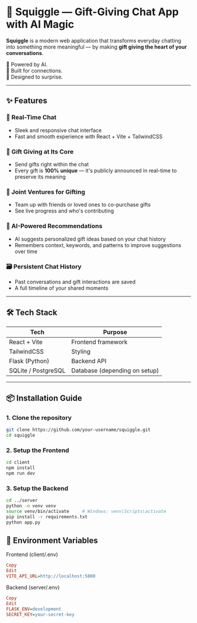 # 🎁 Squiggle — Gift-Giving Chat App with AI Magic

**Squiggle** is a modern web application that transforms everyday chatting into something more meaningful — by making **gift giving the heart of your conversations**.

🧠 Powered by AI.  
💬 Built for connections.  
🎁 Designed to surprise.

---

## ✨ Features

### 💬 Real-Time Chat
- Sleek and responsive chat interface
- Fast and smooth experience with React + Vite + TailwindCSS

### 🎁 Gift Giving at Its Core
- Send gifts right within the chat
- Every gift is **100% unique** — it's publicly announced in real-time to preserve its meaning

### 🤝 Joint Ventures for Gifting
- Team up with friends or loved ones to co-purchase gifts
- See live progress and who's contributing

### 🤖 AI-Powered Recommendations
- AI suggests personalized gift ideas based on your chat history
- Remembers context, keywords, and patterns to improve suggestions over time

### 🗃️ Persistent Chat History
- Past conversations and gift interactions are saved
- A full timeline of your shared moments

---

## 🛠 Tech Stack

| Tech             | Purpose                     |
|------------------|-----------------------------|
| React + Vite     | Frontend framework           |
| TailwindCSS      | Styling                      |
| Flask (Python)   | Backend API                  |
| SQLite / PostgreSQL | Database (depending on setup) |

---

## 📦 Installation Guide

### 1. Clone the repository
```bash
git clone https://github.com/your-username/squiggle.git
cd squiggle
```

### 2. Setup the Frontend
```bash
cd client
npm install
npm run dev
```

### 3. Setup the Backend
```bash
cd ../server
python -m venv venv
source venv/bin/activate     # Windows: venv\Scripts\activate
pip install -r requirements.txt
python app.py
```

## 🔧 Environment Variables
Frontend (client/.env)
```ini
Copy
Edit
VITE_API_URL=http://localhost:5000
```

Backend (server/.env)
```ini
Copy
Edit
FLASK_ENV=development
SECRET_KEY=your-secret-key
```
